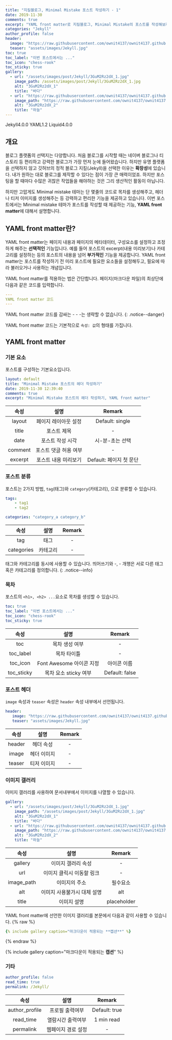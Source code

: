 ```yaml
---
title: "지킬블로그, Minimal Mistake 포스트 작성하기 - 1"
date: 2019-11-30
comments: true
excerpt: "YAML front matter로 지킬블로그, Minimal Mistake의 포스트를 작성해보자"
categories: "Jekyll"
author_profile: false
header:
  image: "https://raw.githubusercontent.com/ownit4137/ownit4137.github.io/master/_images/post/Jekyll/3GuM2Rz2dX.jpg"
  teaser: "assets/images/Jekyll.jpg"
toc: true 
toc_label: "이번 포스트에서는 ..." 
toc_icon: "chess-rook"
toc_sticky: true
gallery: 
  - url: "/assets/images/post/Jekyll/3GuM2Rz2dX_1.jpg"
    image_path: /assets/images/post/Jekyll/3GuM2Rz2dX_1.jpg
    alt: "3GuM2Rz2dX_1"
    title: "바다"
  - url: "https://raw.githubusercontent.com/ownit4137/ownit4137.github.io/master/_images/post/Jekyll/3GuM2Rz2dX_2.jpg"
    image_path: "https://raw.githubusercontent.com/ownit4137/ownit4137.github.io/master/_images/post/Jekyll/3GuM2Rz2dX_2.jpg"
    alt: "3GuM2Rz2dX_2"
    title: "하늘"
---
```

<!-- POST ID: 3GuM2Rz2dX -->
<!--Language Button HTML -->
<span><a class="Jekyll"><i class="fab fa-github"></i> Jekyll</a><a class="JekyllVer">4.0.0</a></span>  <span><a class="YAML"><i class="fab fa-yammer"></i> YAML</a><a class="YAMLVer">1.2</a></span>  <span><a class="Liquid"><i class="fas fa-flask"></i> Liquid</a><a class="LiquidVer">4.0.0</a></span>
<!--Language Button HTML -->
<!-- Main content-->

## 개요
블로그 플랫폼의 선택지는 다양합니다. 처음 블로그를 시작할 때는 네이버 블로그나 티스토리 등 편리하고 강력한 블로그가 가장 먼저 눈에 들어왔습니다. 하지만 유명 플랫폼을 선택하지 않고 깃허브의 정적 블로그 지킬(Jekyll)을 선택한 이유는 **확장성**에 있습니다. 내가 원하는 대로 블로그를 제작할 수 있다는 점이 가장 큰 매력이었죠. 하지만 포스팅을 할 때마다 수많은 귀찮은 작업들을 해야하는 것은 그리 생산적인 활동이 아닙니다. 

하지만 고맙게도 Minimal mistake 테마는 단 몇줄의 코드로 목차를 생성해주고, 헤더나 티저 이미지를 생성해주는 등 강력하고 편리한 기능을 제공하고 있습니다. 이번 포스트에서는 Minimal mistake 테마가 포스트를 작성할 때 제공하는 기능, **YAML front matter**에 대해서 설명합니다.

## YAML front matter란?
YAML front matter는 페이지 내용과 페이지의 메타데이터, 구성요소를 설정하고 조정하게 해주는 **선택적인** 기능입니다. 예를 들어 포스트의 excerpt(내용 미리보기)나 카테고리를 설정하는 등의 포스트의 내용을 넘어 **부가적인** 기능을 제공합니다. YAML front matter는 포스트를 작성하기 전 미리 포스트에 필요한 요소들을 설정해두고, 필요에 따라 불러오거나 사용하는 개념입니다.

YAML front matter를 적용하는 법은 간단합니다.
페이지(마크다운 파일)의 최상단에 다음과 같은 코드를 입력합니다.

~~~yaml
---
YAML front matter 코드
---
~~~

YAML front matter 코드를 감싸는 - - -는 생략할 수 없습니다.
{: .notice--danger}

YAML front matter 코드는 기본적으로 `속성: 값`의 형태를 가집니다. 

## YAML front matter
### 기본 요소

포스트를 구성하는 기본요소입니다.

~~~yaml
layout: default
title: "Minimal Mistake 포스트의 헤더 작성하기" 
date: 2019-11-30 12:39:40
comments: true
excerpt: "Minimal Mistake 포스트의 헤더 작성하기, YAML front matter"
~~~

|   속성    |      설명      |      Remark       |
| :-----: | :----------: | :---------------: |
| layout  | 페이지 레이아웃 설정  |  Default: single  |
|  title  |    포스트 제목    |         -         |
|  date   |  포스트 작성 시각   |     시-분-초는 선택     |
| comment | 포스트 댓글 허용 여부 |         -         |
| excerpt | 포스트 내용 미리보기  | Default: 페이지 첫 문단 |


### 포스트 분류

포스트는 2가지 방법, `tag`(태그)와 `category`(카테고리), 으로 분류할 수 있습니다.

~~~yaml
tags:
    - tag1
    - tag2

categories: "category_a category_b"
~~~

|     속성     |  설명   | Remark |
| :--------: | :---: | :----: |
|    tag     |  태그   |   -    |
| categories | 카테고리  |   -    |

태그와 카테고리를 동시에 사용할 수 있습니다. 띄어쓰기와 -, - 개행은 서로 다른 태그 혹은 카테고리를 정의합니다.
{: .notice--info}

### 목차

포스트의 `<h1>, <h2> ...`요소로 목차를 생성할 수 있습니다.

~~~yaml
toc: true 
toc_label: "이번 포스트에서는 ..." 
toc_icon: "chess-rook"
toc_sticky: true
~~~

|     속성     |         설명          |     Remark     |
| :--------: | :-----------------: | :------------: |
|    toc     |      목차 생성 여부       |       -        |
| toc_label  |       목차 타이틀        |       -        |
|  toc_icon  | Font Awesome 아이콘 지정 |     아이콘 이름     |
| toc_sticky |   목차 요소 sticky 여부   | Default: false |

### 포스트 헤더
`image` 속성과 `teaser` 속성은 `header` 속성 내부에서 선언됩니다.
~~~yaml
header:
   image: "https://raw.githubusercontent.com/ownit4137/ownit4137.github.io/master/_images/post/Jekyll/3GuM2Rz2dX.jpg"
   teaser: "assets/images/Jekyll.jpg"
~~~

|   속성   |   설명   | Remark |
| :----: | :----: | :----: |
| header | 헤더 속성  |   -    |
| image  | 헤더 이미지 |   -    |
| teaser | 티저 이미지 |   -    |


### 이미지 갤러리
이미지 갤러리를 사용하여 문서내부에서 이미지를 나열할 수 있습니다. 
~~~yaml
gallery: 
  - url: "/assets/images/post/Jekyll/3GuM2Rz2dX_1.jpg"
    image_path: "/assets/images/post/Jekyll/3GuM2Rz2dX_1.jpg"
    alt: "3GuM2Rz2dX_1"
    title: "바다"
  - url: "https://raw.githubusercontent.com/ownit4137/ownit4137.github.io/master/_images/post/Jekyll/3GuM2Rz2dX_2.jpg"
    image_path: "https://raw.githubusercontent.com/ownit4137/ownit4137.github.io/master/_images/post/Jekyll/3GuM2Rz2dX_2.jpg"
    alt: "3GuM2Rz2dX_2"
    title: "하늘"
~~~

|     속성     |       설명        |   Remark    |
| :--------: | :-------------: | :---------: |
|  gallery   |   이미지 갤러리 속성    |      -      |
|    url     | 이미지 클릭시 이동할 링크  |      -      |
| image_path |     이미지의 주소     |    필수요소     |
|    alt     | 이미지 사용불가시 대체 설명 |     alt     |
|   title    |     이미지 설명      | placeholder |

YAML front matter에 선언한 이미지 갤러리를 본문에서 다음과 같이 사용할 수 있습니다.
{% raw %}
~~~yaml
{% include gallery caption="마크다운이 적용되는 **캡션**" %}
~~~
{% endraw %}

{% include gallery caption="마크다운이 적용되는 **캡션**" %}

### 기타
~~~yaml
author_profile: false 
read_time: true 
permalink: /Jekyll/
~~~

|       속성       |     설명     |    Remark     |
| :------------: | :--------: | :-----------: |
| author_profile |  프로필 출력여부  | Default: true |
|   read_time    | 열람시간 출력여부  |  1 min read   |
|   permalink    | 웹페이지 경로 설정 |       -       |

<!-- Main content-->

<!-- Javascript -->

<!-- Javascript -->

<!-- CSS -->

<!-- CSS -->
